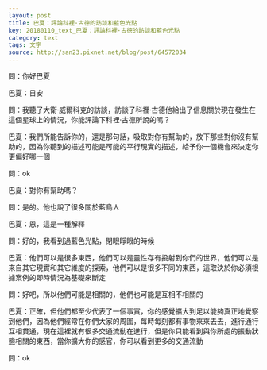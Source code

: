 ```yaml
---
layout: post
title: 巴夏：評論科裡·古德的訪談和藍色光點
key: 20180110_text_巴夏：評論科裡·古德的訪談和藍色光點
category: text
tags: 文字
source: http://san23.pixnet.net/blog/post/64572034
---
```



問：你好巴夏

巴夏：日安

問：我聽了大衛·威爾科克的訪談，訪談了科裡·古德他給出了信息關於現在發生在這個星球上的情況，你能評論下科裡·古德所說的嗎？

巴夏：我們所能告訴你的，還是那句話，吸取對你有幫助的，放下那些對你沒有幫助的，因為你聽到的描述可能是可能的平行現實的描述，給予你一個機會來決定你更偏好哪一個

問：ok

巴夏：對你有幫助嗎？

問：是的。他也說了很多關於藍鳥人

巴夏：恩，這是一種解釋

問：好的，我看到過藍色光點，閉眼睜眼的時候

巴夏：他們可以是很多東西，他們可以是靈性存有投射到你們的世界，他們可以是來自其它現實和其它維度的探索，他們可以是很多不同的東西，這取決於你必須根據案例的即時情況為基礎來斷定

問：好吧，所以他們可能是相關的，他們也可能是互相不相關的

巴夏：正確，但他們都至少代表了一個事實，你的感覺擴大到足以能夠真正地覺察到他們，因為他們經常在你們大家的周圍，每時每刻都有事物來來去去，進行通行互相貫通，現在這裡就有很多交通流動在進行，但是你只能看到與你所處的振動狀態相關的東西，當你擴大你的感官，你可以看到更多的交通流動

問：ok
